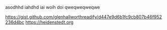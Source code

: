 asodhhd iahdhd iai woih doi qweqweqweqwe

https://gist.github.com/glenhallworthreadify/d447e9d6b1fc9cb807b46f952236d4bc
https://heidenstedt.org